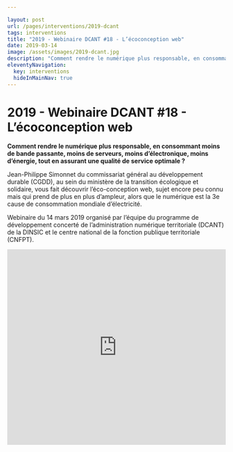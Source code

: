 ```yaml
---

layout: post
url: /pages/interventions/2019-dcant
tags: interventions
title: "2019 - Webinaire DCANT #18 - L’écoconception web"
date: 2019-03-14
image: /assets/images/2019-dcant.jpg
description: "Comment rendre le numérique plus responsable, en consommant moins de bande passante, moins de serveurs, moins d’électronique, moins d’énergie, tout en assurant une qualité de service optimale ?"
eleventyNavigation:
  key: interventions
  hideInMainNav: true
---
```


 

# 2019 - Webinaire DCANT #18 - L’écoconception web
         
         
         
**Comment rendre le numérique plus responsable, en consommant moins de bande passante, moins de serveurs, moins d’électronique, moins d’énergie, tout en assurant une qualité de service optimale ?**

Jean-Philippe Simonnet du commissariat général au développement durable (CGDD), au sein du ministère de la transition écologique et solidaire, vous fait découvrir l’éco-conception web, sujet encore peu connu mais qui prend de plus en plus d’ampleur, alors que le numérique est la 3e cause de consommation mondiale d’électricité.

Webinaire du 14 mars 2019 organisé par l’équipe du programme de développement concerté de l’administration numérique territoriale (DCANT) de la DINSIC et le centre national de la fonction publique territoriale (CNFPT).



<iframe frameborder="0" width="100%" height="450" src="https://www.dailymotion.com/embed/video/x74yoj5" allowfullscreen="" allow="autoplay"></iframe>
        
 


